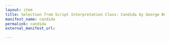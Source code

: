 ```yaml
---
layout: item
title: Selection from Script Interpretation Class: Candida by George Bernard Shaw ADS0504
manifest_name: candida
permalink: candida
external_manifest_url: 

---
```

<!-- Add an essay or interpretive material below this line,
using HTML or markdown.  Do not modify this file above this line -->

